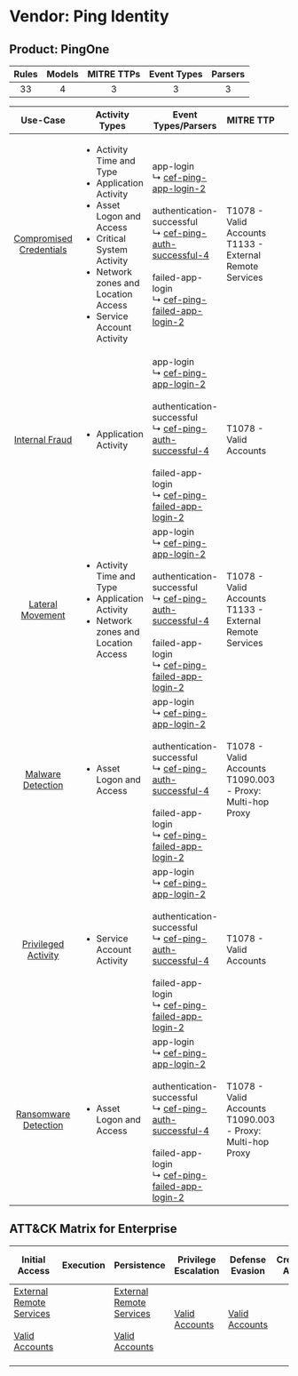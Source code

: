 Vendor: Ping Identity
=====================
Product: PingOne
----------------
| Rules | Models | MITRE TTPs | Event Types | Parsers |
|:-----:|:------:|:----------:|:-----------:|:-------:|
|  33   |   4    |     3      |      3      |    3    |

|                                  Use-Case                                  | Activity Types                                                                                                                                                                                                    | Event Types/Parsers                                                                                                                                                                                                                                                                                                                     | MITRE TTP                                                        | Content                                                                                                                   |
|:--------------------------------------------------------------------------:| ----------------------------------------------------------------------------------------------------------------------------------------------------------------------------------------------------------------- | --------------------------------------------------------------------------------------------------------------------------------------------------------------------------------------------------------------------------------------------------------------------------------------------------------------------------------------- | ---------------------------------------------------------------- | ------------------------------------------------------------------------------------------------------------------------- |
| [Compromised Credentials](../../../UseCases/uc_compromised_credentials.md) | <ul><li>Activity Time  and Type</li><li>Application Activity</li><li>Asset Logon and Access</li><li>Critical System Activity</li><li>Network zones and Location Access</li><li>Service Account Activity</li></ul> |  app-login<br> ↳ [cef-ping-app-login-2](Parsers/parserContent_cef-ping-app-login-2.md)<br><br> authentication-successful<br> ↳ [cef-ping-auth-successful-4](Parsers/parserContent_cef-ping-auth-successful-4.md)<br><br> failed-app-login<br> ↳ [cef-ping-failed-app-login-2](Parsers/parserContent_cef-ping-failed-app-login-2.md)<br> | T1078 - Valid Accounts<br>T1133 - External Remote Services<br>   | [<ul><li>25 Rules</li></ul><ul><li>4 Models</li></ul>](Rules_Models/r_m_ping_identity_pingone_Compromised_Credentials.md) |
|          [Internal Fraud](../../../UseCases/uc_internal_fraud.md)          | <ul><li>Application Activity</li></ul>                                                                                                                                                                            |  app-login<br> ↳ [cef-ping-app-login-2](Parsers/parserContent_cef-ping-app-login-2.md)<br><br> authentication-successful<br> ↳ [cef-ping-auth-successful-4](Parsers/parserContent_cef-ping-auth-successful-4.md)<br><br> failed-app-login<br> ↳ [cef-ping-failed-app-login-2](Parsers/parserContent_cef-ping-failed-app-login-2.md)<br> | T1078 - Valid Accounts<br>                                       | [<ul><li>4 Rules</li></ul>](Rules_Models/r_m_ping_identity_pingone_Internal_Fraud.md)                                     |
|        [Lateral Movement](../../../UseCases/uc_lateral_movement.md)        | <ul><li>Activity Time  and Type</li><li>Application Activity</li><li>Network zones and Location Access</li></ul>                                                                                                  |  app-login<br> ↳ [cef-ping-app-login-2](Parsers/parserContent_cef-ping-app-login-2.md)<br><br> authentication-successful<br> ↳ [cef-ping-auth-successful-4](Parsers/parserContent_cef-ping-auth-successful-4.md)<br><br> failed-app-login<br> ↳ [cef-ping-failed-app-login-2](Parsers/parserContent_cef-ping-failed-app-login-2.md)<br> | T1078 - Valid Accounts<br>T1133 - External Remote Services<br>   | [<ul><li>4 Rules</li></ul><ul><li>1 Models</li></ul>](Rules_Models/r_m_ping_identity_pingone_Lateral_Movement.md)         |
|       [Malware Detection](../../../UseCases/uc_malware_detection.md)       | <ul><li>Asset Logon and Access</li></ul>                                                                                                                                                                          |  app-login<br> ↳ [cef-ping-app-login-2](Parsers/parserContent_cef-ping-app-login-2.md)<br><br> authentication-successful<br> ↳ [cef-ping-auth-successful-4](Parsers/parserContent_cef-ping-auth-successful-4.md)<br><br> failed-app-login<br> ↳ [cef-ping-failed-app-login-2](Parsers/parserContent_cef-ping-failed-app-login-2.md)<br> | T1078 - Valid Accounts<br>T1090.003 - Proxy: Multi-hop Proxy<br> | [<ul><li>6 Rules</li></ul>](Rules_Models/r_m_ping_identity_pingone_Malware_Detection.md)                                  |
|     [Privileged Activity](../../../UseCases/uc_privileged_activity.md)     | <ul><li>Service Account Activity</li></ul>                                                                                                                                                                        |  app-login<br> ↳ [cef-ping-app-login-2](Parsers/parserContent_cef-ping-app-login-2.md)<br><br> authentication-successful<br> ↳ [cef-ping-auth-successful-4](Parsers/parserContent_cef-ping-auth-successful-4.md)<br><br> failed-app-login<br> ↳ [cef-ping-failed-app-login-2](Parsers/parserContent_cef-ping-failed-app-login-2.md)<br> | T1078 - Valid Accounts<br>                                       | [<ul><li>1 Rules</li></ul>](Rules_Models/r_m_ping_identity_pingone_Privileged_Activity.md)                                |
|    [Ransomware Detection](../../../UseCases/uc_ransomware_detection.md)    | <ul><li>Asset Logon and Access</li></ul>                                                                                                                                                                          |  app-login<br> ↳ [cef-ping-app-login-2](Parsers/parserContent_cef-ping-app-login-2.md)<br><br> authentication-successful<br> ↳ [cef-ping-auth-successful-4](Parsers/parserContent_cef-ping-auth-successful-4.md)<br><br> failed-app-login<br> ↳ [cef-ping-failed-app-login-2](Parsers/parserContent_cef-ping-failed-app-login-2.md)<br> | T1078 - Valid Accounts<br>T1090.003 - Proxy: Multi-hop Proxy<br> | [<ul><li>6 Rules</li></ul>](Rules_Models/r_m_ping_identity_pingone_Ransomware_Detection.md)                               |

ATT&CK Matrix for Enterprise
----------------------------
| Initial Access                                                                                                                                   | Execution | Persistence                                                                                                                                      | Privilege Escalation                                                | Defense Evasion                                                     | Credential Access | Discovery | Lateral Movement | Collection | Command and Control                                                                                                                       | Exfiltration | Impact |
| ------------------------------------------------------------------------------------------------------------------------------------------------ | --------- | ------------------------------------------------------------------------------------------------------------------------------------------------ | ------------------------------------------------------------------- | ------------------------------------------------------------------- | ----------------- | --------- | ---------------- | ---------- | ----------------------------------------------------------------------------------------------------------------------------------------- | ------------ | ------ |
| [External Remote Services](https://attack.mitre.org/techniques/T1133)<br><br>[Valid Accounts](https://attack.mitre.org/techniques/T1078)<br><br> |           | [External Remote Services](https://attack.mitre.org/techniques/T1133)<br><br>[Valid Accounts](https://attack.mitre.org/techniques/T1078)<br><br> | [Valid Accounts](https://attack.mitre.org/techniques/T1078)<br><br> | [Valid Accounts](https://attack.mitre.org/techniques/T1078)<br><br> |                   |           |                  |            | [Proxy: Multi-hop Proxy](https://attack.mitre.org/techniques/T1090/003)<br><br>[Proxy](https://attack.mitre.org/techniques/T1090)<br><br> |              |        |
